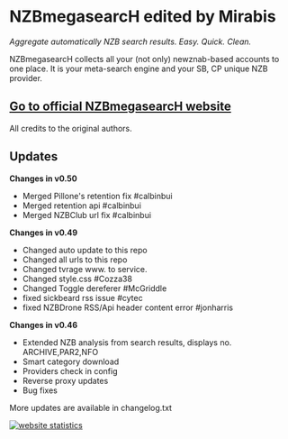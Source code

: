 **NZBmegasearcH** edited by Mirabis
======================

*Aggregate automatically NZB search results. Easy. Quick. Clean.*

NZBmegasearcH collects all your (not only) newznab-based accounts to one place. It is your meta-search engine and your SB, CP unique NZB provider.

## [Go to official NZBmegasearcH website](http://pillone.github.io/usntssearch/)

All credits to the original authors. 

## Updates

**Changes in v0.50**
- Merged Pillone's retention fix #calbinbui
- Merged retention api #calbinbui
- Merged NZBClub url fix #calbinbui

**Changes in v0.49**
- Changed auto update to this repo
- Changed all urls to this repo
- Changed tvrage www. to service. 
- Changed style.css #Cozza38
- Changed Toggle dereferer #McGriddle
- fixed sickbeard rss issue #cytec
- fixed NZBDrone RSS/Api header content error #jonharris

**Changes in v0.46**

- Extended NZB analysis from search results, displays no. ARCHIVE,PAR2,NFO
- Smart category download
- Providers check in config
- Reverse proxy updates
- Bug fixes


More updates are available in changelog.txt

<a title="website statistics" href="http://statcounter.com/" 
target="_blank"><img
src="http://c.statcounter.com/10114489/0/6b31f150/1/" alt="website statistics" style="border:none;"></a>
 
